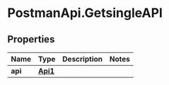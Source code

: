 # PostmanApi.GetsingleAPI

## Properties

Name | Type | Description | Notes
------------ | ------------- | ------------- | -------------
**api** | [**Api1**](Api1.md) |  | 


